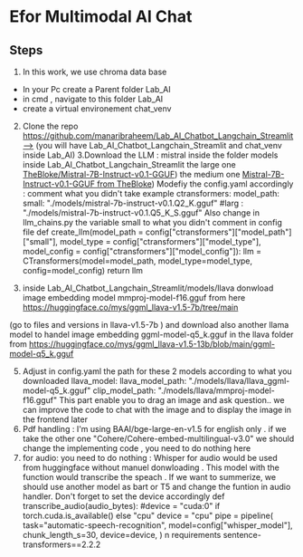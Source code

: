 # Efor Multimodal AI Chat

## Steps
1. In this work, we use chroma data base
- In your Pc  create a Parent folder Lab_AI
- in cmd , navigate to this folder Lab_AI
- create a virtual environement chat_venv  
2.  Clone the repo https://github.com/manaribraheem/Lab_AI_Chatbot_Langchain_Streamlit--> (you will have Lab_AI_Chatbot_Langchain_Streamlit and chat_venv inside Lab_AI)
3.Download the LLM : mistral inside the folder models inside Lab_AI_Chatbot_Langchain_Streamlit
  the large one
 [TheBloke/Mistral-7B-Instruct-v0.1-GGUF](https://huggingface.co/TheBloke/Mistral-7B-Instruct-v0.1-GGUF/blob/main/mistral-7b-instruct-v0.1.Q5_K_M.gguf))
the medium one 
[Mistral-7B-Instruct-v0.1-GGUF from TheBloke](https://huggingface.co/TheBloke/Mistral-7B-Instruct-v0.1-GGUF/blob/main/mistral-7b-instruct-v0.1.Q4_K_M.gguf))
Modefiy  the config.yaml accordingly : comment what you didn't take
example
ctransformers:
  model_path:
    small: "./models/mistral-7b-instruct-v0.1.Q2_K.gguf"
    #larg : "./models/mistral-7b-instruct-v0.1.Q5_K_S.gguf"
Also  change in  llm_chains.py  the variable small to what you didn't comment in config file
def create_llm(model_path = config["ctransformers"]["model_path"]["small"], model_type = config["ctransformers"]["model_type"], model_config = config["ctransformers"]["model_config"]):
    llm = CTransformers(model=model_path, model_type=model_type, config=model_config)
    return llm
  
4. inside Lab_AI_Chatbot_Langchain_Streamlit/models/llava donwload image embedding model mmproj-model-f16.gguf from here 
 https://huggingface.co/mys/ggml_llava-v1.5-7b/tree/main

(go to files and versions in llava-v1.5-7b ) and  download also another llama model to handel image embedding ggml-model-q5_k.gguf in the llava folder  from https://huggingface.co/mys/ggml_llava-v1.5-13b/blob/main/ggml-model-q5_k.gguf

5. Adjust in  config.yaml  the path for these 2 models according to what you downloaded
llava_model:
  llava_model_path: "./models/llava/llava_ggml-model-q5_k.gguf"
  clip_model_path: "./models/llava/mmproj-model-f16.gguf"
This  part  enable you to  drag an  image and ask question..  we can improve  the code to chat with the image and to display the image in the frontend later
6. Pdf handling : I'm using BAAI/bge-large-en-v1.5 for english only .  if we take the other one "Cohere/Cohere-embed-multilingual-v3.0" we should  change the implementing code , you need to do nothing here
7. for audio: you need to  do nothing : Whisper for audio would be used from huggingface without manuel donwloading .   This model with the function would transcribe the speach . If we want to summerize, we should use another model as bart or T5  and  change the funtion in audio handler.
Don't forget to set the device accordingly 
def transcribe_audio(audio_bytes):
    #device = "cuda:0" if torch.cuda.is_available() else "cpu"
    device = "cpu"
    pipe = pipeline(
        task="automatic-speech-recognition",
        model=config["whisper_model"],
        chunk_length_s=30,
        device=device,
    )
n requirements
sentence-transformers==2.2.2


  

